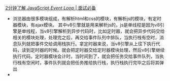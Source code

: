 [2分钟了解 JavaScript *Event* *Loop* | 面试必备](https://www.bilibili.com/video/BV1kf4y1U7Ln?from=search&seid=6645143350560639925)

+ 浏览器由很多模块组成，有解析html和css的模块，有解析js的模块，有定时器模块，有ajax模块。
  其中v8引擎就是用来解析js的，js是单线程是因为v8引擎是单线程，当v8引擎解析到异步代码时，比如定时器，就会把异步代码交给相关的模块处理，处理完之后，再交给事件队列中排队，当执行栈有空时，消息队列就把事件交给调用栈执行。拿定时器来说，当v8引擎从上往下执行代码，读到定时器的时候。就会把定时器交给定时器模块处理，然后v8引擎继续执行代码，定时器模块会计时，当时间到了，就会把任务交给事件队列，当执行栈有空闲时，事件队列就会把任务推给执行栈，执行栈执行完毕之后将其弹出
+ 
